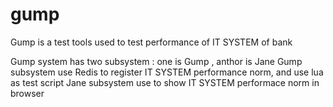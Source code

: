 gump
====

Gump is a test tools used to test performance of IT SYSTEM of bank

Gump system has two subsystem : one is Gump , anthor is Jane
Gump subsystem use Redis to register IT SYSTEM performance norm, and use lua as test script
Jane subsystem use to show IT SYSTEM performace norm in browser
